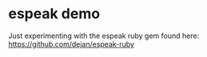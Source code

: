# espeak demo

Just experimenting with the espeak ruby gem found here: https://github.com/dejan/espeak-ruby
